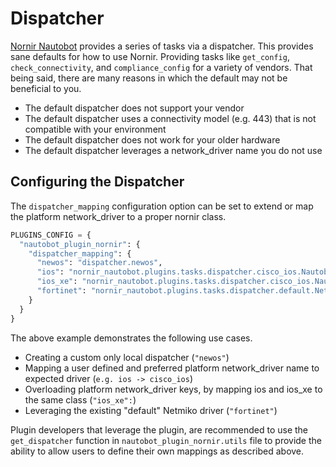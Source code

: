 # Dispatcher

[Nornir Nautobot](https://github.com/nautobot/nornir-nautobot) provides a series of tasks via a dispatcher. This provides sane defaults for how to use Nornir. Providing tasks like `get_config`, `check_connectivity`, and `compliance_config` for a variety of vendors. That being said, there are many reasons in which the default may not be beneficial to you.

* The default dispatcher does not support your vendor
* The default dispatcher uses a connectivity model (e.g. 443) that is not compatible with your environment
* The default dispatcher does not work for your older hardware
* The default dispatcher leverages a network_driver name you do not use

## Configuring the Dispatcher

The `dispatcher_mapping` configuration option can be set to extend or map the platform network_driver to a proper nornir class.

```python
PLUGINS_CONFIG = {
  "nautobot_plugin_nornir": {
    "dispatcher_mapping": {
      "newos": "dispatcher.newos",
      "ios": "nornir_nautobot.plugins.tasks.dispatcher.cisco_ios.NautobotNornirDriver",
      "ios_xe": "nornir_nautobot.plugins.tasks.dispatcher.cisco_ios.NautobotNornirDriver",
      "fortinet": "nornir_nautobot.plugins.tasks.dispatcher.default.NetmikoNautobotNornirDriver",
    }
  }
}
```

The above example demonstrates the following use cases.

* Creating a custom only local dispatcher (`"newos"`)
* Mapping a user defined and preferred platform network_driver name to expected driver (`e.g. ios -> cisco_ios`)
* Overloading platform network_driver keys, by mapping ios and ios_xe to the same class (`"ios_xe":`)
* Leveraging the existing "default" Netmiko driver (`"fortinet"`)

Plugin developers that leverage the plugin, are recommended to use the `get_dispatcher` function in `nautobot_plugin_nornir.utils` file to provide the ability to allow users to define their own mappings as described above.
